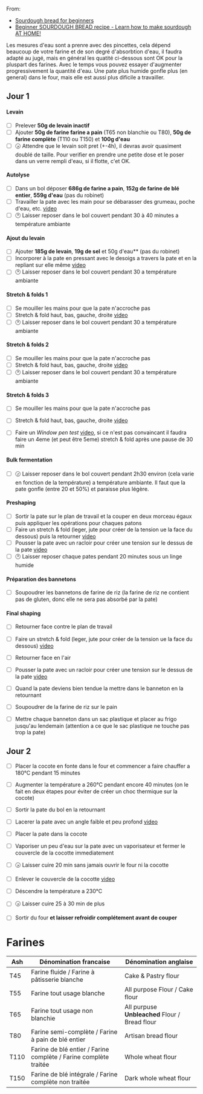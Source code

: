 From:
- [Sourdough bread for beginners](https://foodgeek.dk/en/sourdough-bread-recipe-for-beginners/)
- [Beginner SOURDOUGH BREAD recipe - Learn how to make sourdough AT HOME!](https://youtu.be/Znv99QbfWGs)

Les mesures d'eau sont a prenre avec des pincettes, cela dépend beaucoup de votre farine et de son degré d'absorbtion d'eau, il faudra adapté au jugé, mais en général les quatité ci-dessous sont OK pour la pluspart des farines. Avec le temps vous pouvez essayer d'augmenter progressivement la quantité d'eau. Une pate plus humide gonfle plus (en general) dans le four, mais elle est aussi plus dificile a travailler.

## Jour 1
#### Levain
- [ ] Prelever **50g de levain inactif**
- [ ] Ajouter **50g de farine farine a pain** (T65 non blanchie ou T80), **50g de farine complète** (T110 ou T150) et **100g d'eau**
- [ ] :clock430: Attendre que le levain soit pret (+-4h), il devras avoir quasiment doublé de taille. Pour verifier en prendre une petite dose et le poser dans un verre rempli d'eau, si il flotte, c'et OK.

#### Autolyse
- [ ] Dans un bol déposer **686g de farine a pain**, **152g de farine de blé entier**, **559g d'eau** (pas du robinet)
- [ ] Travailler la pate avec les main pour se débarasser des grumeau, poche d'eau, etc. [video](https://youtu.be/Znv99QbfWGs?t=274)
- [ ] :clock1: Laisser reposer dans le bol couvert pendant 30 à 40 minutes a température ambiante

#### Ajout du levain
- [ ] Ajouter **185g de levain**, **19g de sel** et 50g d'eau** (pas du robinet)
- [ ] Incorporer à la pate en pressant avec le desoigs a travers la pate et en la repliant sur elle même [video](https://youtu.be/Znv99QbfWGs?t=294)
- [ ] :clock1: Laisser reposer dans le bol couvert pendant 30 a température ambiante

#### Stretch & folds 1
- [ ] Se mouiller les mains pour que la pate n'accroche pas
- [ ] Stretch & fold haut, bas, gauche, droite [video](https://youtu.be/Znv99QbfWGs?t=308)
- [ ] :clock1: Laisser reposer dans le bol couvert pendant 30 a température ambiante

#### Stretch & folds 2
- [ ] Se mouiller les mains pour que la pate n'accroche pas
- [ ] Stretch & fold haut, bas, gauche, droite [video](https://youtu.be/Znv99QbfWGs?t=308)
- [ ] :clock1: Laisser reposer dans le bol couvert pendant 30 a température ambiante

#### Stretch & folds 3
- [ ] Se mouiller les mains pour que la pate n'accroche pas
- [ ] Stretch & fold haut, bas, gauche, droite [video](https://youtu.be/Znv99QbfWGs?t=308)
- [ ] Faire un *Window pen test* [video](https://youtu.be/Znv99QbfWGs?t=358), si ce n'est pas convaincant il faudra faire un 4eme (et peut être 5eme) stretch & fold après une pause de 30 min


#### Bulk fermentation
- [ ] :clock230: Laisser reposer dans le bol couvert pendant 2h30 environ (cela varie en fonction de la température) a température ambiante. Il faut que la pate gonfle (entre 20 et 50%) et paraisse plus légère.



#### Preshaping
- [ ] Sortir la pate sur le plan de travail et la couper en deux morceau égaux puis appliquer les opérations pour chaques patons
- [ ] Faire un stretch & fold (leger, jute pour créer de la tension ue la face du dessous) puis la retourner [video](https://youtu.be/Znv99QbfWGs?t=407)
- [ ] Pousser la pate avec un racloir pour créer une tension sur le dessus de la pate [video](https://youtu.be/Znv99QbfWGs?t=420)
- [ ] :clock1: Laisser reposer chaque pates pendant 20 minutes sous un linge humide

#### Préparation des bannetons
- [ ] Soupoudrer les bannetons de farine de riz (la farine de riz ne contient pas de gluten, donc elle ne sera pas absorbé par la pate)

#### Final shaping
- [ ] Retourner face contre le plan de travail
- [ ] Faire un stretch & fold (leger, jute pour créer de la tension ue la face du dessous) [video](https://youtu.be/Znv99QbfWGs?t=442)
- [ ] Retourner face en l'air
- [ ] Pousser la pate avec un racloir pour créer une tension sur le dessus de la pate [video](https://youtu.be/Znv99QbfWGs?t=447)
- [ ] Quand la pate deviens bien tendue la mettre dans le banneton en la retournant
- [ ] Soupoudrer de la farine de riz sur le pain
- [ ] Mettre chaque banneton dans un sac plastique et placer au frigo jusqu'au lendemain (attention a ce que le sac plastique ne touche pas trop la pate)



## Jour 2
- [ ] Placer la cocote en fonte dans le four et commencer a faire chauffer a 180°C pendant 15 minutes
- [ ] Augmenter la température a 260°C pendant encore 40 minutes (on le fait en deux étapes pour éviter de créer un choc thermique sur la cocote)
- [ ] Sortir la pate du bol en la retournant
- [ ] Lacerer la pate avec un angle faible et peu profond [video](https://youtu.be/Znv99QbfWGs?t=490)
- [ ] Placer la pate dans la cocote
- [ ] Vaporiser un peu d'eau sur la pate avec un vaporisateur et fermer le couvercle de la cocotte immediatement
- [ ] :clock430: Laisser cuire 20 min sans jamais ouvrir le four ni la cocotte
- [ ] Enlever le couvercle de la cocotte [video](https://youtu.be/Znv99QbfWGs?t=507)
- [ ] Déscendre la température a 230°C
- [ ] :clock430: Laisser cuire 25 à 30 min de plus
- [ ] Sortir du four **et laisser refroidir complétement avant de couper**


# Farines

| Ash  | Dénomination francaise                                           | Dénomination anglaise                          |
|------|------------------------------------------------------------------|------------------------------------------------|
| T45  | Farine fluide / Farine à pâtisserie blanche                      | Cake & Pastry flour                            |
| T55  | Farine tout usage blanche                                        | All purpose Flour / Cake flour                 |
| T65  | Farine tout usage non blanchie                                   | All purpuse **Unbleached** Flour / Bread flour |
| T80  | Farine semi-complète / Farine à pain de blé entier               | Artisan bread flour                            |
| T110 | Farine de blé entier / Farine complète / Farine complète traitée | Whole wheat flour                              |
| T150 | Farine de blé intégrale / Farine complète non traitée            | Dark whole wheat flour                         |
